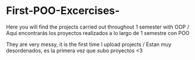 # First-POO-Excercises-
Here you will find the projects carried out throughout 1 semester with OOP / Aquí encontrarás los proyectos realizados a lo largo de 1 semestre con POO

They are very messy, it is the first time I upload projects / Estan muy desordenados, es la primera vez que subo proyectos <3
